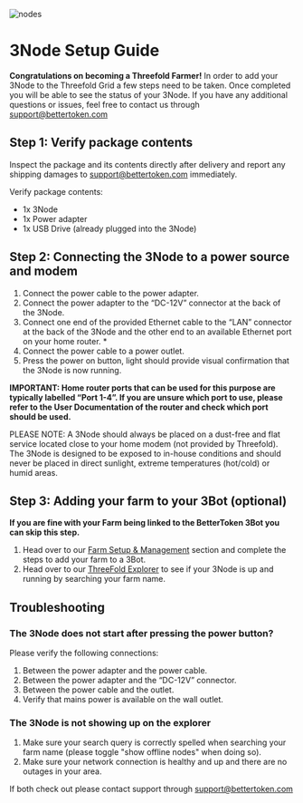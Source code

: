 ![nodes](soho_nodes.jpg)

# 3Node Setup Guide

**Congratulations on becoming a Threefold Farmer!**
In order to add your 3Node to the Threefold Grid a few steps
need to be taken. Once completed you will be able to see the status of your 3Node. If you have any additional questions or issues, feel free to contact us through [support@bettertoken.com](mailto:support@bettertoken.com)

## Step 1: Verify package contents
Inspect the package and its contents directly after delivery and report any shipping damages to support@bettertoken.com immediately.

Verify package contents:

- 1x 3Node
- 1x Power adapter
- 1x USB Drive (already plugged into the 3Node)

## Step 2: Connecting the 3Node to a power source and modem

1. Connect the power cable to the power adapter.
2. Connect the power adapter to the “DC-12V” connector at the back of the 3Node.
3. Connect one end of the provided Ethernet cable to the “LAN” connector at the back of the 3Node and the other end to an available Ethernet port on your home router. *
4. Connect the power cable to a power outlet.
5. Press the power on button, light should provide visual confirmation that the 3Node is now running. 

**IMPORTANT: Home router ports that can be used for this purpose are typically labelled “Port 1-4”. If you are unsure which port to use, please refer to the User Documentation of the router and check which port should be used.**

PLEASE NOTE: A 3Node should always be placed on a dust-free and flat service located close to your home modem (not provided by Threefold). The 3Node is designed to be exposed to in-house conditions and should never be placed in direct sunlight, extreme temperatures (hot/cold) or humid areas.

## Step 3: Adding your farm to your 3Bot (optional)

**If you are fine with your Farm being linked to the BetterToken 3Bot you can skip this step.**

1. Head over to our [Farm Setup & Management](farm_management_intro.md) section and complete the steps to add your farm to a 3Bot.
2. Head over to our [ThreeFold Explorer](https://explorer.threefold.io/) to see if your 3Node is up and running by searching your farm name.

## Troubleshooting

### The 3Node does not start after pressing the power button?

Please verify the following connections:

1. Between the power adapter and the power cable.
2. Between the power adapter and the “DC-12V” connector.
3. Between the power cable and the outlet.
4. Verify that mains power is available on the wall outlet.

### The 3Node is not showing up on the explorer
1. Make sure your search query is correctly spelled when searching your farm name (please toggle "show offline nodes" when doing so).
2. Make sure your network connection is healthy and up and there are no outages in your area.

If both check out please contact support through [support@bettertoken.com](mailto:support@bettertoken.com)
